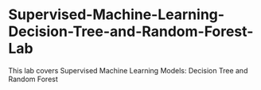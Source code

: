 # Supervised-Machine-Learning-Decision-Tree-and-Random-Forest-Lab

This lab covers Supervised Machine Learning Models: Decision Tree and Random Forest
